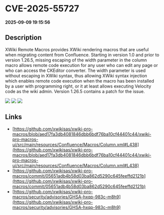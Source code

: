 # CVE-2025-55727

**2025-09-09 19:15:56**

## Description
XWiki Remote Macros provides XWiki rendering macros that are useful when migrating content from Confluence. Starting in version 1.0 and prior to version 1.26.5, missing escaping of the width parameter in the column macro allows remote code execution for any user who can edit any page or who can access the CKEditor converter. The width parameter is used without escaping in XWiki syntax, thus allowing XWiki syntax injection which enables remote code execution when the macro has been installed by a user with programming right, or it at least allows executing Velocity code as the wiki admin. Version 1.26.5 contains a patch for the issue.

![](https://img.shields.io/static/v1?label=Score&message=10.0&color=red)
![](https://img.shields.io/static/v1?label=Severity&message=CRITICAL&color=red)
![](https://img.shields.io/static/v1?label=CWE&message=RCE&color=green)

## Links
- [https://github.com/xwikisas/xwiki-pro-macros/blob/aed17fa3db4081846dbb6bdf76ba10cf44401c44/xwiki-pro-macros-ui/src/main/resources/Confluence/Macros/Column.xml#L438](https://github.com/xwikisas/xwiki-pro-macros/blob/aed17fa3db4081846dbb6bdf76ba10cf44401c44/xwiki-pro-macros-ui/src/main/resources/Confluence/Macros/Column.xml#L438)
- [https://github.com/xwikisas/xwiki-pro-macros/commit/05651adb4b58d03ba862d5290c645feeffd2121b](https://github.com/xwikisas/xwiki-pro-macros/commit/05651adb4b58d03ba862d5290c645feeffd2121b)
- [https://github.com/xwikisas/xwiki-pro-macros/security/advisories/GHSA-hxqp-983c-m8h9](https://github.com/xwikisas/xwiki-pro-macros/security/advisories/GHSA-hxqp-983c-m8h9)
